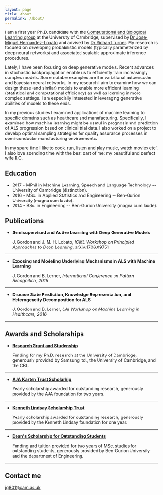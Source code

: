 ```yaml
---
layout: page
title: About
permalink: /about/
---
```


I am a first year Ph.D. candidate with the [Computational and Biological Learning group](http://mlg.eng.cam.ac.uk/) at the University of Cambridge, supervised by [Dr Jose-Miguel Hernandez-Lobato](https://jmhl.org/) and advised by [Dr Richard Turner](http://cbl.eng.cam.ac.uk/Public/Turner/WebHome). My research is focused on developing probabilistic models (typically parameterized by deep neural networks) and associated scalable approximate inference procedures.

Lately, I have been focusing on deep generative models. Recent advances in stochastic backpropagation enable us to efficiently train increasingly complex models. Some notable examples are the variational autoencoder and Bayesian neural networks. In my research I aim to examine how we can design these (and similar) models to enable more efficient learning (statistical and computational efficiency) as well as learning in more complex settings. I am especially interested in leveraging generative abilities of models to these ends.

In my previous studies I examined applications of machine learning to specific domains such as healthcare and manufacturing. Specifically, I examined how machine learning might be useful in prognosis and prediction of ALS progression based on clinical trial data. I also worked on a project to develop optimal sampling strategies for quality assurance processes in semi-conductor manufacturing environments.

In my spare time I like to cook, run, listen and play music, watch movies etc'. I also love spending time with the best part of me: my beautiful and perfect wife R.C.

## Education

* 2017 - MPhil in Machine Learning, Speech and Language Technology -- University of Cambridge (distinction).
* 2016 - MSc. in Applied Statistics and Engineering -- Ben-Gurion University (magna cum laude).
* 2014 - BSc. in Engineering -- Ben-Gurion University (magna cum laude).



## Publications

* **Semisupervised and Active Learning with Deep Generative Models** 
   
   J. Gordon and J. M. H. Lobato, _ICML Workshop on Principled Approaches to Deep Learning_, [arXiv:1706.09751](https://arxiv.org/abs/1706.09751)


***

* **Exposing and Modeling Underlying Mechanisms in ALS with Machine Learning** 
   
   J. Gordon and B. Lerner, _International Conference on Pattern Recognition, 2016_


***


* **Disease State Prediction, Knowledge Representation, and Heterogeneity Decomposition for ALS** 
   
   J. Gordon and B. Lerner, _UAI Workshop on Machine Learning in Healthcare, 2016_


***
    
## Awards and Scholarships


* [**Research Grant and Studenship**](#) 
   
   Funding for my Ph.D. research at the University of Cambridge, generously provided by Samsung ltd., the University of Cambridge, and the CBL.

***

* [**AJA Karten Trust Scholarhip**](#) 

    Yearly scholarship awarded for outstanding research, generously provided by the AJA foundation for two years.

***

* [**Kenneth Lindsay Scholarship Trust**](#) 

   Yearly scholarship awarded for outstanding research, generously provided by the Kenneth Lindsay foundation for one year.

***

* [**Dean's Scholarship for Outstanding Students**](#) 

   Funding and tuition provided for two years of MSc. studies for outstanding students, generously provided by Ben-Gurion University and the department of Engineering.

***


## Contact me

[jg801@cam.ac.uk](mailto:jg801@cam.ac.uk)
